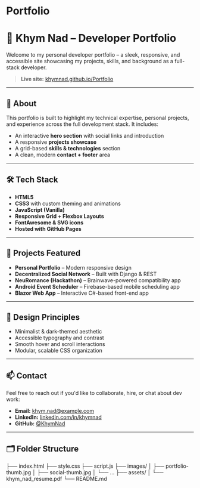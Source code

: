 # Portfolio
# 💼 Khym Nad – Developer Portfolio

Welcome to my personal developer portfolio – a sleek, responsive, and accessible site showcasing my projects, skills, and background as a full-stack developer.

> **Live site:** [khymnad.github.io/Portfolio](https://khymnad.github.io/Portfolio)

---

## 📌 About

This portfolio is built to highlight my technical expertise, personal projects, and experience across the full development stack. It includes:

- An interactive **hero section** with social links and introduction
- A responsive **projects showcase**
- A grid-based **skills & technologies** section
- A clean, modern **contact + footer** area

---

## 🛠 Tech Stack

- **HTML5**  
- **CSS3** with custom theming and animations  
- **JavaScript (Vanilla)**  
- **Responsive Grid + Flexbox Layouts**  
- **FontAwesome & SVG icons**  
- **Hosted with GitHub Pages**

---

## 🚀 Projects Featured

- **Personal Portfolio** – Modern responsive design
- **Decentralized Social Network** – Built with Django & REST
- **NeuRomance (Hackathon)** – Brainwave-powered compatibility app
- **Android Event Scheduler** – Firebase-based mobile scheduling app
- **Blazor Web App** – Interactive C#-based front-end app

---

## 🧠 Design Principles

- Minimalist & dark-themed aesthetic
- Accessible typography and contrast
- Smooth hover and scroll interactions
- Modular, scalable CSS organization

---

## 📫 Contact

Feel free to reach out if you'd like to collaborate, hire, or chat about dev work:

- **Email:** khym.nad@example.com  
- **LinkedIn:** [linkedin.com/in/khymnad](https://www.linkedin.com/in/khym-nad-76b262235)  
- **GitHub:** [@KhymNad](https://github.com/KhymNad)

---

## 🗂 Folder Structure

├── index.html
├── style.css
├── script.js
├── images/
│ ├── portfolio-thumb.jpg
│ ├── social-thumb.jpg
│ └── ...
├── assets/
│ └── khym_nad_resume.pdf
└── README.md